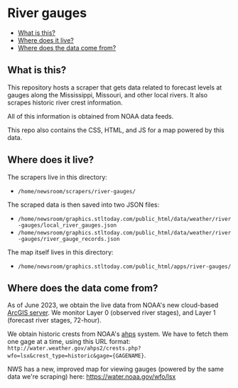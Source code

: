River gauges
============

* [What is this?](#what-is-this)
* [Where does it live?](#where-does-it-live)
* [Where does the data come from?](#where-does-the-data-come-from)


What is this?
-------------

This repository hosts a scraper that gets data related to forecast levels at gauges along the Mississippi, Missouri, and other local rivers. It also scrapes historic river crest information.

All of this information is obtained from NOAA data feeds.

This repo also contains the CSS, HTML, and JS for a map powered by this data.


Where does it live?
-------------------

The scrapers live in this directory:

* `/home/newsroom/scrapers/river-gauges/`

The scraped data is then saved into two JSON files:

* `/home/newsroom/graphics.stltoday.com/public_html/data/weather/river-gauges/local_river_gauges.json`
* `/home/newsroom/graphics.stltoday.com/public_html/data/weather/river-gauges/river_gauge_records.json`

The map itself lives in this directory:

* `/home/newsroom/graphics.stltoday.com/public_html/apps/river-gauges/`


Where does the data come from?
------------------------------

As of June 2023, we obtain the live data from NOAA's new cloud-based [ArcGIS server](https://mapservices.weather.noaa.gov/eventdriven/rest/services/water/ahps_riv_gauges/). We monitor Layer 0 (observed river stages), and Layer 1 (forecast river stages, 72-hour).

We obtain historic crests from NOAA's [ahps](https://water.weather.gov/ahps/) system. We have to fetch them one gage at a time, using this URL format: `http://water.weather.gov/ahps2/crests.php?wfo=lsx&crest_type=historic&gage={GAGENAME}`.

NWS has a new, improved map for viewing gauges (powered by the same data we're scraping) here: 
https://water.noaa.gov/wfo/lsx




